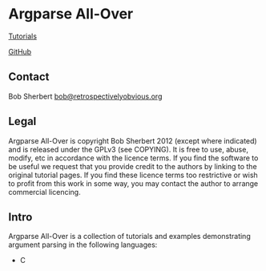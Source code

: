 Argparse All-Over
=================

[Tutorials](http://retrospectivelyobvious.org/argparse)

[GitHub](https://github.com/retrospectivelyobvious/argparse-all-over)

Contact
-------
Bob Sherbert <bob@retrospectivelyobvious.org>

Legal
-----
Argparse All-Over is copyright Bob Sherbert 2012 (except where indicated) and
is released under the GPLv3 (see COPYING). It is free to use, abuse, modify,
etc in accordance with the licence terms. If you find the software to be useful
we request that you provide credit to the authors by linking to the original
tutorial pages. If you find these licence terms too restrictive or wish to
profit from this work in some way, you may contact the author to arrange
commercial licencing.

Intro
----
Argparse All-Over is a collection of tutorials and examples demonstrating
argument parsing in the following languages:
* C
